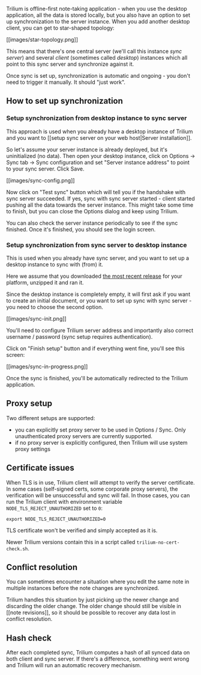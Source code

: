 Trilium is offline-first note-taking application - when you use the desktop application, all the data is stored locally, but you also have an option to set up synchronization to the server instance. When you add another desktop client, you can get to star-shaped topology:

[[images/star-topology.png]]

This means that there's one central server (we'll call this instance _sync server_) and several _client_ (sometimes called _desktop_) instances which all point to this sync server and synchronize against it.

Once sync is set up, synchronization is automatic and ongoing - you don't need to trigger it manually. It should "just work".

## How to set up synchronization

### Setup synchronization from desktop instance to sync server

This approach is used when you already have a desktop instance of Trilium and you want to [[setup sync server on your web host|Server installation]]. 

So let's assume your server instance is already deployed, but it's uninitialized (no data). Then open your desktop instance, click on Options -> Sync tab -> Sync configuration and set "Server instance address" to point to your sync server. Click Save.

[[images/sync-config.png]]

Now click on "Test sync" button which will tell you if the handshake with sync server succeeded. If yes, sync with sync server started - client started pushing all the data towards the server instance. This might take some time to finish, but you can close the Options dialog and keep using Trilium.

You can also check the server instance periodically to see if the sync finished. Once it's finished, you should see the login screen.

### Setup synchronization from sync server to desktop instance

This is used when you already have sync server, and you want to set up a desktop instance to sync with (from) it.

Here we assume that you downloaded [the most recent release](https://github.com/DlSTRHO/trilium/releases/tag/fac9fef) for your platform, unzipped it and ran it.

Since the desktop instance is completely empty, it will first ask if you want to create an initial document, or you want to set up sync with sync server - you need to choose the second option.

[[images/sync-init.png]]

You'll need to configure Trilium server address and importantly also correct username / password (sync setup requires authentication).

Click on "Finish setup" button and if everything went fine, you'll see this screen:

[[images/sync-in-progress.png]]

Once the sync is finished, you'll be automatically redirected to the Trilium application.

## Proxy setup

Two different setups are supported:

* you can explicitly set proxy server to be used in Options / Sync. Only unauthenticated proxy servers are currently supported.
* if no proxy server is explicitly configured, then Trilium will use system proxy settings 

## Certificate issues

When TLS is in use, Trilium client will attempt to verify the server certificate. In some cases (self-signed certs, some corporate proxy servers), the verification will be unsuccessful and sync will fail. In those cases, you can run the Trilium client with environment variable `NODE_TLS_REJECT_UNAUTHORIZED` set to `0`:

```shell
export NODE_TLS_REJECT_UNAUTHORIZED=0
```

TLS certificate won't be verified and simply accepted as it is.

Newer Trilium versions contain this in a script called `trilium-no-cert-check.sh`.

## Conflict resolution

You can sometimes encounter a situation where you edit the same note in multiple instances before the note changes are synchronized.

Trilium handles this situation by just picking up the newer change and discarding the older change. The older change should still be visible in [[note revisions]], so it should be possible to recover any data lost in conflict resolution.

## Hash check

After each completed sync, Trilium computes a hash of all synced data on both client and sync server. If there's a difference, something went wrong and Trilium will run an automatic recovery mechanism.